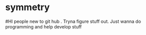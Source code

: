 # symmetry
#HI people new to git hub . Tryna figure stuff out. Just wanna do programming and help develop stuff
